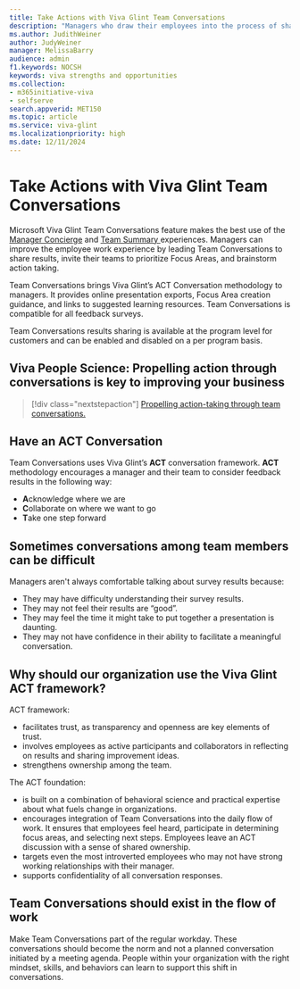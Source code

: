 ```yaml
---
title: Take Actions with Viva Glint Team Conversations
description: "Managers who draw their employees into the process of sharing feedback results and prioritizing focus areas are the most successful managers."
ms.author: JudithWeiner
author: JudyWeiner
manager: MelissaBarry
audience: admin
f1.keywords: NOCSH
keywords: viva strengths and opportunities
ms.collection:  
- m365initiative-viva
- selfserve 
search.appverid: MET150 
ms.topic: article
ms.service: viva-glint
ms.localizationpriority: high
ms.date: 12/11/2024
---
```


# Take Actions with Viva Glint Team Conversations

Microsoft Viva Glint Team Conversations feature makes the best use of the [Manager Concierge](https://www.microsoft.com) and [Team Summary ](https://www.microsoft.com) experiences. Managers can improve the employee work experience by leading Team Conversations to share results, invite their teams to prioritize Focus Areas, and brainstorm action taking.

Team Conversations brings Viva Glint’s ACT Conversation methodology to managers. It provides online presentation exports, Focus Area creation guidance, and links to suggested learning resources. Team Conversations is compatible for all feedback surveys. 

Team Conversations results sharing is available at the program level for customers and can be enabled and disabled on a per program basis. 

## Viva People Science: Propelling action through conversations is key to improving your business

> [!div class="nextstepaction"]
> [Propelling action-taking through team conversations.](https://go.microsoft.com/fwlink/?linkid=2262832)

## Have an ACT Conversation 

Team Conversations uses Viva Glint’s **ACT** conversation framework. **ACT** methodology encourages a manager and their team to consider feedback results in the following way:   

- **A**cknowledge where we are 
- **C**ollaborate on where we want to go 
- **T**ake one step forward 

## Sometimes conversations among team members can be difficult 

Managers aren't always comfortable talking about survey results because:

- They may have difficulty understanding their survey results.
- They may not feel their results are “good”.   
- They may feel the time it might take to put together a presentation is daunting. 
- They may not have confidence in their ability to facilitate a meaningful conversation.

## Why should our organization use the Viva Glint ACT framework?  

ACT framework: 

- facilitates trust, as transparency and openness are key elements of trust.
- involves employees as active participants and collaborators in reflecting on results and sharing improvement ideas.  
- strengthens ownership among the team. 

The ACT foundation: 

- is built on a combination of behavioral science and practical expertise about what fuels change in organizations. 
- encourages integration of Team Conversations into the daily flow of work. It ensures that employees feel heard, participate in determining focus areas, and selecting next steps. Employees leave an ACT discussion with a sense of shared ownership. 
- targets even the most introverted employees who may not have strong working relationships with their manager.
- supports confidentiality of all conversation responses.  

## Team Conversations should exist in the flow of work   

Make Team Conversations part of the regular workday. These conversations should become the norm and not a planned conversation initiated by a meeting agenda. People within your organization with the right mindset, skills, and behaviors can learn to support this shift in conversations.  
